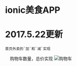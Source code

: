 ionic美食APP
====

# 2017.5.22更新
    首页外卖的`加`和`减`实现
      购物车数量，总价实现
![购物车](http://g.recordit.co/3LoivPGbOW.gif)
